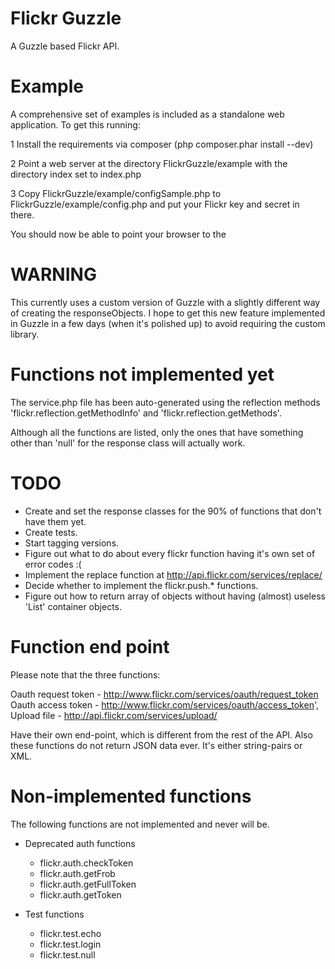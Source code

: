 

Flickr Guzzle
=============

A Guzzle based Flickr API. 

Example
=======

A comprehensive set of examples is included as a standalone web application. To get this running:

1 Install the requirements via composer (php composer.phar install --dev)

2 Point a web server at the directory FlickrGuzzle/example with the directory index set to index.php

3 Copy FlickrGuzzle/example/configSample.php to FlickrGuzzle/example/config.php and put your Flickr key and secret in there.

You should now be able to point your browser to the


WARNING
=======

This currently uses a custom version of Guzzle with a slightly different way of creating the responseObjects. I hope to get this new feature implemented in Guzzle in a few days (when it's polished up) to avoid requiring the custom library.


Functions not implemented yet
=============================

The service.php file has been auto-generated using the reflection methods 'flickr.reflection.getMethodInfo' and 'flickr.reflection.getMethods'.

Although all the functions are listed, only the ones that have something other than 'null' for the response class will actually work.


TODO
====

* Create and set the response classes for the 90% of functions that don't have them yet.
* Create tests.
* Start tagging versions.
* Figure out what to do about every flickr function having it's own set of error codes :(
* Implement the replace function at http://api.flickr.com/services/replace/
* Decide whether to implement the flickr.push.* functions.
* Figure out how to return array of objects without having (almost) useless 'List' container objects.


Function end point
==================

Please note that the three functions:

Oauth request token - http://www.flickr.com/services/oauth/request_token
Oauth access token - http://www.flickr.com/services/oauth/access_token',
Upload file - http://api.flickr.com/services/upload/

Have their own end-point, which is different from the rest of the API. Also these functions do not return JSON data ever. It's either string-pairs or XML.


Non-implemented functions
=========================

The following functions are not implemented and never will be.

* Deprecated auth functions
	* flickr.auth.checkToken
	* flickr.auth.getFrob
	* flickr.auth.getFullToken
	* flickr.auth.getToken

* Test functions
	* flickr.test.echo
	* flickr.test.login
	* flickr.test.null





